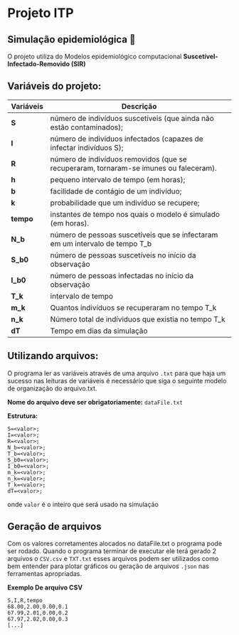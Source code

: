 # Projeto ITP 
## Simulação epidemiológica 🤒

O projeto utiliza do Modelos epidemiológico computacional **Suscetível-Infectado-Removido (SIR)**
## Variáveis do projeto:

| Variáveis | Descrição                                                                             |
|-----------|---------------------------------------------------------------------------------------|
| **S**     | número de indivíduos suscetíveis (que ainda não estão contaminados);                  |
| **I**     | número de indivíduos infectados (capazes de infectar indivíduos S);                   |
| **R**     | número de indivíduos removidos (que se recuperaram, tornaram-se imunes ou faleceram). |
| **h**     | pequeno intervalo de tempo (em horas);                                                |
| **b**     | facilidade de contágio de um indivíduo;                                               |
| **k**     | probabilidade que um indivíduo se recupere;                                           |
| **tempo** | instantes de tempo nos quais o modelo é simulado (em horas).                          |
| **N_b**   | número de pessoas suscetíveis que se infectaram em um intervalo de tempo T_b          |
| **S_b0**  | número de pessoas suscetíveis no início da observação                                 |
| **I_b0**  | número de pessoas infectadas no início da observação                                  |
| **T_k**   | intervalo de tempo                                                                    |
| **m_k**   | Quantos indivíduos se recuperaram no tempo T_k                                        |
| **n_k**   | Número total de indíviduos que existia no tempo T_k                                   |
| **dT**    | Tempo em dias da simulação                                                            |


## Utilizando arquivos:

O programa ler as variáveis através de uma arquivo `.txt` para que haja um sucesso nas leituras de variáveis é necessário
que siga o seguinte modelo de organização do arquivo.txt.

**Nome do arquivo deve ser obrigatoriamente:** `dataFile.txt`

**Estrutura:**

```
S=<valor>;
I=<valor>;
R=<valor>;
N_b=<valor>;
T_b=<valor>;
S_b0=<valor>;
I_b0=<valor>;
m_k=<valor>;
n_k=<valor>;
T_k=<valor>;
dT=<valor>;
```

onde `valor` é o inteiro que será usado na simulação

## Geração de arquivos

Com os valores corretamentes alocados no dataFile.txt o programa pode ser rodado.
Quando o programa terminar de executar ele terá gerado 2 arquivos o `CSV.csv` e `TXT.txt` esses arquivos podem ser
utilizados como bem entender para plotar gráficos ou geração de arquivos `.json` nas ferramentas apropriadas.

**Exemplo De arquivo CSV**

```
S,I,R,tempo
68.00,2.00,0.00,0.1
67.99,2.01,0.00,0.2
67.97,2.02,0.00,0.3
[...]
```
